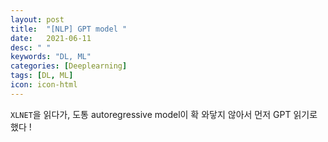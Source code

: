 ```yaml
---
layout: post
title:  "[NLP] GPT model "
date:   2021-06-11
desc: " "
keywords: "DL, ML"
categories: [Deeplearning]
tags: [DL, ML]
icon: icon-html
---
```


`XLNET`을 읽다가, 도통 autoregressive model이 확 와닿지 않아서 먼저 GPT 읽기로 했다 !
